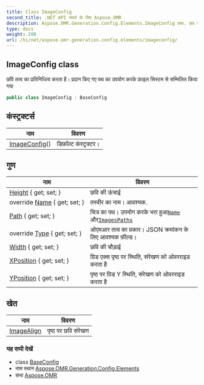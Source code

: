 ```yaml
---
title: Class ImageConfig
second_title: .NET API संदर्भ के लिए Aspose.OMR
description: Aspose.OMR.Generation.Config.Elements.ImageConfig कक्ष. छव तत्व क प्रतनधत्व करत है प्रदन कए गए पथ क उपयग करके फ़इल सस्टम से सम्मलत कय गय
type: docs
weight: 200
url: /hi/net/aspose.omr.generation.config.elements/imageconfig/
---
```

## ImageConfig class

छवि तत्व का प्रतिनिधित्व करता है। प्रदान किए गए पथ का उपयोग करके फ़ाइल सिस्टम से सम्मिलित किया गया

```csharp
public class ImageConfig : BaseConfig
```

## कंस्ट्रक्टर्स

| नाम | विवरण |
| --- | --- |
| [ImageConfig](imageconfig/)() | डिफ़ॉल्ट कंस्ट्रक्टर। |

## गुण

| नाम | विवरण |
| --- | --- |
| [Height](../../aspose.omr.generation.config.elements/imageconfig/height/) { get; set; } | छवि की ऊंचाई |
| override [Name](../../aspose.omr.generation.config.elements/imageconfig/name/) { get; set; } | तस्वीर का नाम। आवश्यक. |
| [Path](../../aspose.omr.generation.config.elements/imageconfig/path/) { get; set; } | चित्र का पथ। उपयोग करके भरा हुआ[`Name`](./name/) और[`ImagesPaths`](../../aspose.omr.generation/globalpagesettings/imagespaths/) |
| override [Type](../../aspose.omr.generation.config.elements/imageconfig/type/) { get; set; } | ओएमआर तत्व का प्रकार। JSON क्रमांकन के लिए आवश्यक फ़ील्ड। |
| [Width](../../aspose.omr.generation.config.elements/imageconfig/width/) { get; set; } | छवि की चौड़ाई |
| [XPosition](../../aspose.omr.generation.config.elements/imageconfig/xposition/) { get; set; } | ग्रिड एक्स पृष्ठ पर स्थिति, संरेखण को ओवरराइड करता है |
| [YPosition](../../aspose.omr.generation.config.elements/imageconfig/yposition/) { get; set; } | पृष्ठ पर ग्रिड Y स्थिति, संरेखण को ओवरराइड करता है |

## खेत

| नाम | विवरण |
| --- | --- |
| [ImageAlign](../../aspose.omr.generation.config.elements/imageconfig/imagealign/) | पृष्ठ पर छवि संरेखण |

### यह सभी देखें

* class [BaseConfig](../../aspose.omr.generation.config/baseconfig/)
* नाम स्थान [Aspose.OMR.Generation.Config.Elements](../../aspose.omr.generation.config.elements/)
* सभा [Aspose.OMR](../../)


